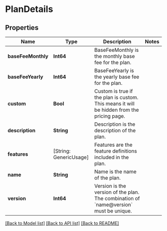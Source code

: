 # PlanDetails

## Properties
Name | Type | Description | Notes
------------ | ------------- | ------------- | -------------
**baseFeeMonthly** | **Int64** | BaseFeeMonthly is the monthly base fee for the plan. | 
**baseFeeYearly** | **Int64** | BaseFeeYearly is the yearly base fee for the plan. | 
**custom** | **Bool** | Custom is true if the plan is custom. This means it will be hidden from the pricing page. | 
**description** | **String** | Description is the description of the plan. | 
**features** | [String: GenericUsage] | Features are the feature definitions included in the plan. | 
**name** | **String** | Name is the name of the plan. | 
**version** | **Int64** | Version is the version of the plan. The combination of &#x60;name@version&#x60; must be unique. | 

[[Back to Model list]](../README.md#documentation-for-models) [[Back to API list]](../README.md#documentation-for-api-endpoints) [[Back to README]](../README.md)


